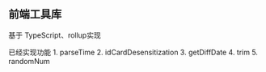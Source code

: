 ## 前端工具库

基于 TypeScript、rollup实现

已经实现功能
	1. parseTime
	2. idCardDesensitization
	3. getDiffDate
	4. trim
	5. randomNum